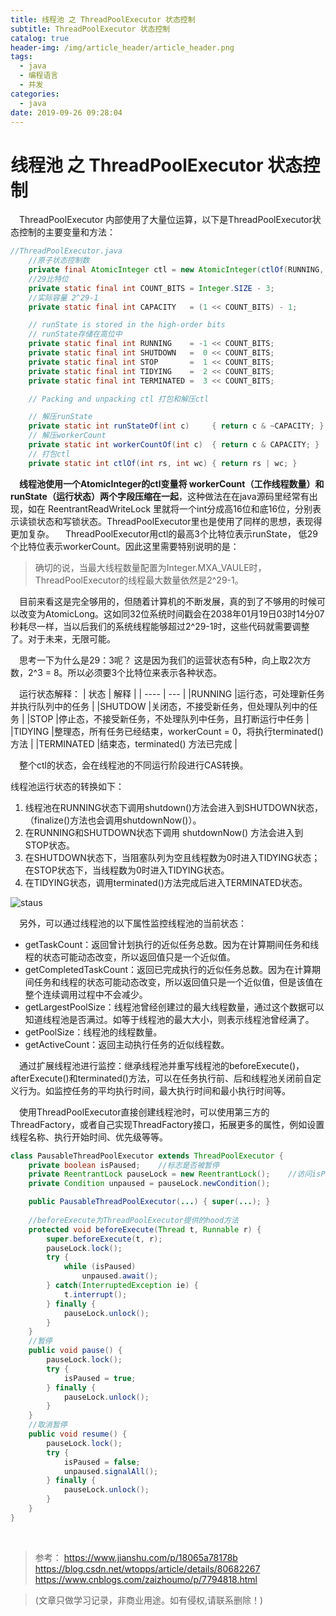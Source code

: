```yaml
---
title: 线程池 之 ThreadPoolExecutor 状态控制
subtitle: ThreadPoolExecutor 状态控制
catalog: true
header-img: /img/article_header/article_header.png
tags:
  - java
  - 编程语言
  - 并发
categories:
  - java
date: 2019-09-26 09:28:04
---
```




# 线程池 之 ThreadPoolExecutor 状态控制

&emsp;ThreadPoolExecutor 内部使用了大量位运算，以下是ThreadPoolExecutor状态控制的主要变量和方法：
```java
//ThreadPoolExecutor.java
    //原子状态控制数
    private final AtomicInteger ctl = new AtomicInteger(ctlOf(RUNNING, 0));
    //29比特位
    private static final int COUNT_BITS = Integer.SIZE - 3;
    //实际容量 2^29-1
    private static final int CAPACITY   = (1 << COUNT_BITS) - 1;

    // runState is stored in the high-order bits
    // runState存储在高位中
    private static final int RUNNING    = -1 << COUNT_BITS;
    private static final int SHUTDOWN   =  0 << COUNT_BITS;
    private static final int STOP       =  1 << COUNT_BITS;
    private static final int TIDYING    =  2 << COUNT_BITS;
    private static final int TERMINATED =  3 << COUNT_BITS;

    // Packing and unpacking ctl 打包和解压ctl

    // 解压runState
    private static int runStateOf(int c)     { return c & ~CAPACITY; }
    // 解压workerCount
    private static int workerCountOf(int c)  { return c & CAPACITY; }
    // 打包ctl
    private static int ctlOf(int rs, int wc) { return rs | wc; }
```
&emsp;**线程池使用一个AtomicInteger的ctl变量将 workerCount（工作线程数量）和 runState（运行状态）两个字段压缩在一起**，这种做法在在java源码里经常有出现，如在 ReentrantReadWriteLock 里就将一个int分成高16位和底16位，分别表示读锁状态和写锁状态。ThreadPoolExecutor里也是使用了同样的思想，表现得更加复杂。
&emsp;ThreadPoolExecutor用ctl的最高3个比特位表示runState， 低29个比特位表示workerCount。因此这里需要特别说明的是：
> 确切的说，当最大线程数量配置为Integer.MXA_VAULE时，ThreadPoolExecutor的线程最大数量依然是2^29-1。

&emsp;目前来看这是完全够用的，但随着计算机的不断发展，真的到了不够用的时候可以改变为AtomicLong。这如同32位系统时间戳会在2038年01月19日03时14分07秒耗尽一样，当以后我们的系统线程能够超过2^29-1时，这些代码就需要调整了。对于未来，无限可能。

&emsp;思考一下为什么是29：3呢？
这是因为我们的运营状态有5种，向上取2次方数，2^3 = 8。所以必须要3个比特位来表示各种状态。

&emsp;运行状态解释：
| 状态 | 解释 |
| ---- | --- | 
|RUNNING |运行态，可处理新任务并执行队列中的任务 |
|SHUTDOW |关闭态，不接受新任务，但处理队列中的任务 |
|STOP |停止态，不接受新任务，不处理队列中任务，且打断运行中任务 |
|TIDYING |整理态，所有任务已经结束，workerCount = 0，将执行terminated()方法 |
|TERMINATED |结束态，terminated() 方法已完成 |

&emsp;整个ctl的状态，会在线程池的不同运行阶段进行CAS转换。

线程池运行状态的转换如下：
1. 线程池在RUNNING状态下调用shutdown()方法会进入到SHUTDOWN状态，（finalize()方法也会调用shutdownNow()）。
2. 在RUNNING和SHUTDOWN状态下调用 shutdownNow() 方法会进入到STOP状态。
3. 在SHUTDOWN状态下，当阻塞队列为空且线程数为0时进入TIDYING状态；在STOP状态下，当线程数为0时进入TIDYING状态。
4. 在TIDYING状态，调用terminated()方法完成后进入TERMINATED状态。

![staus](https://gitee.com/JP6907/Pic/raw/master/java/threadpoolexecutor-status.png?raw=true)

&emsp;另外，可以通过线程池的以下属性监控线程池的当前状态：

- getTaskCount：返回曾计划执行的近似任务总数。因为在计算期间任务和线程的状态可能动态改变，所以返回值只是一个近似值。
- getCompletedTaskCount：返回已完成执行的近似任务总数。因为在计算期间任务和线程的状态可能动态改变，所以返回值只是一个近似值，但是该值在整个连续调用过程中不会减少。
- getLargestPoolSize：线程池曾经创建过的最大线程数量，通过这个数据可以知道线程池是否满过。如等于线程池的最大大小，则表示线程池曾经满了。
- getPoolSize：线程池的线程数量。
- getActiveCount：返回主动执行任务的近似线程数。

&emsp;通过扩展线程池进行监控：继承线程池并重写线程池的beforeExecute()，afterExecute()和terminated()方法，可以在任务执行前、后和线程池关闭前自定义行为。如监控任务的平均执行时间，最大执行时间和最小执行时间等。

&emsp;使用ThreadPoolExecutor直接创建线程池时，可以使用第三方的ThreadFactory，或者自己实现ThreadFactory接口，拓展更多的属性，例如设置线程名称、执行开始时间、优先级等等。

```java
class PausableThreadPoolExecutor extends ThreadPoolExecutor {
    private boolean isPaused;    //标志是否被暂停
    private ReentrantLock pauseLock = new ReentrantLock();    //访问isPaused时需要加锁，保证线程安全
    private Condition unpaused = pauseLock.newCondition();

    public PausableThreadPoolExecutor(...) { super(...); }
    
    //beforeExecute为ThreadPoolExecutor提供的hood方法
    protected void beforeExecute(Thread t, Runnable r) {
        super.beforeExecute(t, r);
        pauseLock.lock();
        try {
            while (isPaused) 
                unpaused.await();
        } catch(InterruptedException ie) {
            t.interrupt();
        } finally {
            pauseLock.unlock();
        }
    }
    //暂停
    public void pause() {
        pauseLock.lock();
        try {
            isPaused = true;
        } finally {
            pauseLock.unlock();
        }
    }
    //取消暂停
    public void resume() {
        pauseLock.lock();
        try {
            isPaused = false;
            unpaused.signalAll();
        } finally {
            pauseLock.unlock();
        }
    }
}
```


&nbsp;
&nbsp;
> 参考：
https://www.jianshu.com/p/18065a78178b 
https://blog.csdn.net/wtopps/article/details/80682267
https://www.cnblogs.com/zaizhoumo/p/7794818.html

> (文章只做学习记录，非商业用途。如有侵权,请联系删除！)